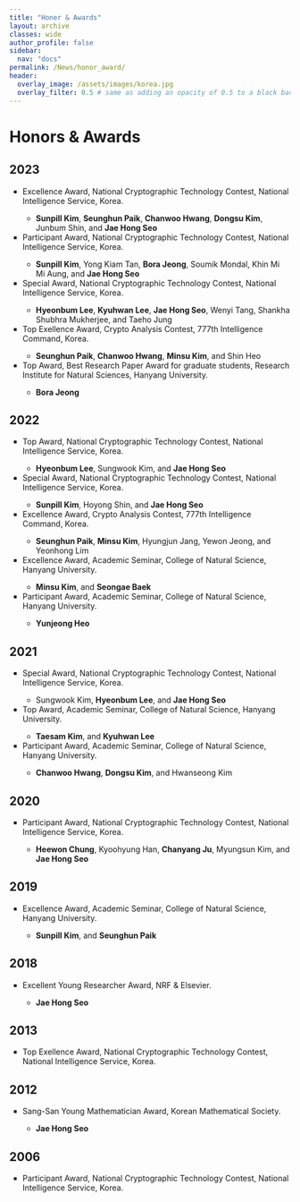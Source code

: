```yaml
---
title: "Honer & Awards"
layout: archive
classes: wide
author_profile: false
sidebar:
  nav: "docs"
permalink: /News/honor_award/
header:
  overlay_image: /assets/images/korea.jpg
  overlay_filter: 0.5 # same as adding an opacity of 0.5 to a black background
---
```

# Honors & Awards

## 2023
<ul type="square">
<li>Excellence Award, National Cryptographic Technology Contest, National Intelligence Service, Korea.</li>
  <ul type="-">
    <li><b>Sunpill Kim</b>, <b>Seunghun Paik</b>, <b>Chanwoo Hwang</b>, <b>Dongsu Kim</b>, Junbum Shin, and <b>Jae Hong Seo</b></li>
  </ul>  
<li>Participant Award, National Cryptographic Technology Contest, National Intelligence Service, Korea.</li>
<ul type="-">
    <li><b>Sunpill Kim</b>, Yong Kiam Tan, <b>Bora Jeong</b>, Soumik Mondal, Khin Mi Mi Aung, and <b>Jae Hong Seo</b></li>
  </ul>
<li>Special Award, National Cryptographic Technology Contest, National Intelligence Service, Korea.</li>
<ul type="-">
    <li><b>Hyeonbum Lee</b>, <b>Kyuhwan Lee</b>, <b>Jae Hong Seo</b>, Wenyi Tang, Shankha Shubhra Mukherjee, and Taeho Jung</li>
</ul>  
<li>Top Exellence Award, Crypto Analysis Contest, 777th Intelligence Command, Korea.</li>
<ul type="-">
    <li><b>Seunghun Paik</b>, <b>Chanwoo Hwang</b>, <b>Minsu Kim</b>, and Shin Heo</li>
</ul>
<li>Top Award, Best Research Paper Award for graduate students, Research Institute for Natural Sciences, Hanyang University.</li>
<ul type="-">
    <li><b>Bora Jeong</b></li>
</ul>
</ul>

## 2022
<ul type = "square">
<li>Top Award, National Cryptographic Technology Contest, National Intelligence Service, Korea.</li>
<ul type="-">
    <li><b>Hyeonbum Lee</b>, Sungwook Kim, and <b>Jae Hong Seo</b></li>
</ul>   
<li>Special Award, National Cryptographic Technology Contest, National Intelligence Service, Korea.</li>
<ul type="-">
    <li><b>Sunpill Kim</b>, Hoyong Shin, and <b>Jae Hong Seo</b></li>
</ul>   
<li>Excellence Award, Crypto Analysis Contest, 777th Intelligence Command, Korea.</li>
<ul type="-">
    <li><b>Seunghun Paik</b>, <b>Minsu Kim</b>, Hyungjun Jang, Yewon Jeong, and Yeonhong Lim</li>
</ul>     
<li>Excellence Award, Academic Seminar, College of Natural Science, Hanyang University.</li>
<ul type="-">
    <li><b>Minsu Kim</b>, and <b>Seongae Baek</b></li>
</ul>   
<li>Participant Award, Academic Seminar, College of Natural Science, Hanyang University.</li>
<ul type="-">
    <li><b>Yunjeong Heo</b></li>
</ul>   
</ul>

## 2021
<ul type = "square">
<li>Special Award, National Cryptographic Technology Contest, National Intelligence Service, Korea.</li>
<ul type="-">
    <li>Sungwook Kim, <b>Hyeonbum Lee</b>, and <b>Jae Hong Seo</b></li>
</ul>    
<li>Top Award, Academic Seminar, College of Natural Science, Hanyang University.</li>
<ul type="-">
    <li><b>Taesam Kim</b>, and <b>Kyuhwan Lee</b></li>
</ul>    
<li>Participant Award, Academic Seminar, College of Natural Science, Hanyang University.</li>
<ul type="-">
    <li><b>Chanwoo Hwang</b>, <b>Dongsu Kim</b>, and Hwanseong Kim</li>
</ul>    
</ul>

## 2020
<ul type = "square">
<li>Participant Award, National Cryptographic Technology Contest, National Intelligence Service, Korea.</li>
<ul type="-">
    <li><b>Heewon Chung</b>, Kyoohyung Han, <b>Chanyang Ju</b>, Myungsun Kim, and <b>Jae Hong Seo</b></li>
</ul>  
</ul>

## 2019
<ul type = "square">
<li>Excellence Award, Academic Seminar, College of Natural Science, Hanyang University.</li>
<ul type="-">
    <li><b>Sunpill Kim</b>, and <b>Seunghun Paik</b></li>
</ul>  
</ul>

## 2018
<ul type = "square">
<li>Excellent Young Researcher Award, NRF & Elsevier.</li>
<ul type="-">
    <li><b>Jae Hong Seo</b></li>
</ul>   
</ul>

## 2013
<ul type = "square">
<li>Top Exellence Award, National Cryptographic Technology Contest, National Intelligence Service, Korea.</li>
</ul>

## 2012
<ul type = "square">
<li>Sang-San Young Mathematician Award, Korean Mathematical Society.</li>
<ul type="-">
    <li><b>Jae Hong Seo</b></li>
</ul>    
</ul>

## 2006
<ul type = "square">
<li>Participant Award, National Cryptographic Technology Contest, National Intelligence Service, Korea.</li>
</ul>

